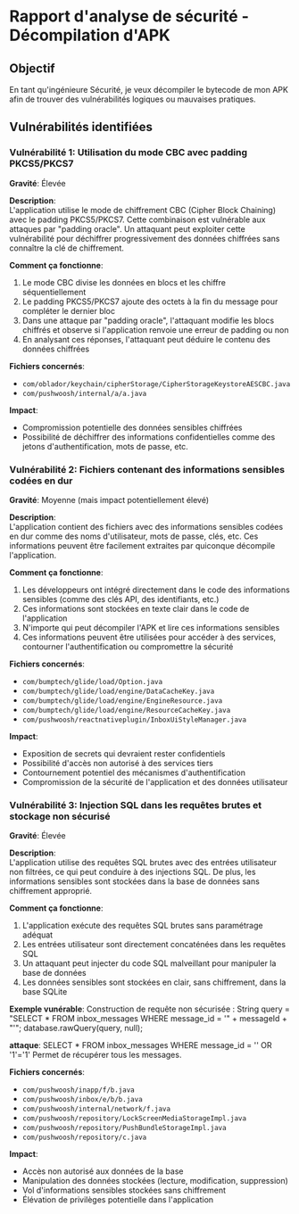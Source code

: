 # Rapport d'analyse de sécurité - Décompilation d'APK

## Objectif
En tant qu'ingénieure Sécurité, je veux décompiler le bytecode de mon APK afin de trouver des vulnérabilités logiques ou mauvaises pratiques.

## Vulnérabilités identifiées

### Vulnérabilité 1: Utilisation du mode CBC avec padding PKCS5/PKCS7
**Gravité**: Élevée

**Description**:  
L'application utilise le mode de chiffrement CBC (Cipher Block Chaining) avec le padding PKCS5/PKCS7. Cette combinaison est vulnérable aux attaques par "padding oracle". Un attaquant peut exploiter cette vulnérabilité pour déchiffrer progressivement des données chiffrées sans connaître la clé de chiffrement.

**Comment ça fonctionne**:
1. Le mode CBC divise les données en blocs et les chiffre séquentiellement
2. Le padding PKCS5/PKCS7 ajoute des octets à la fin du message pour compléter le dernier bloc
3. Dans une attaque par "padding oracle", l'attaquant modifie les blocs chiffrés et observe si l'application renvoie une erreur de padding ou non
4. En analysant ces réponses, l'attaquant peut déduire le contenu des données chiffrées

**Fichiers concernés**:
- `com/oblador/keychain/cipherStorage/CipherStorageKeystoreAESCBC.java`
- `com/pushwoosh/internal/a/a.java`

**Impact**:
- Compromission potentielle des données sensibles chiffrées
- Possibilité de déchiffrer des informations confidentielles comme des jetons d'authentification, mots de passe, etc.

### Vulnérabilité 2: Fichiers contenant des informations sensibles codées en dur
**Gravité**: Moyenne (mais impact potentiellement élevé)

**Description**:  
L'application contient des fichiers avec des informations sensibles codées en dur comme des noms d'utilisateur, mots de passe, clés, etc. Ces informations peuvent être facilement extraites par quiconque décompile l'application.

**Comment ça fonctionne**:
1. Les développeurs ont intégré directement dans le code des informations sensibles (comme des clés API, des identifiants, etc.)
2. Ces informations sont stockées en texte clair dans le code de l'application
3. N'importe qui peut décompiler l'APK et lire ces informations sensibles
4. Ces informations peuvent être utilisées pour accéder à des services, contourner l'authentification ou compromettre la sécurité

**Fichiers concernés**:
- `com/bumptech/glide/load/Option.java`
- `com/bumptech/glide/load/engine/DataCacheKey.java`
- `com/bumptech/glide/load/engine/EngineResource.java`
- `com/bumptech/glide/load/engine/ResourceCacheKey.java`
- `com/pushwoosh/reactnativeplugin/InboxUiStyleManager.java`

**Impact**:
- Exposition de secrets qui devraient rester confidentiels
- Possibilité d'accès non autorisé à des services tiers
- Contournement potentiel des mécanismes d'authentification
- Compromission de la sécurité de l'application et des données utilisateur

### Vulnérabilité 3: Injection SQL dans les requêtes brutes et stockage non sécurisé
**Gravité**: Élevée

**Description**:  
L'application utilise des requêtes SQL brutes avec des entrées utilisateur non filtrées, ce qui peut conduire à des injections SQL. De plus, les informations sensibles sont stockées dans la base de données sans chiffrement approprié.

**Comment ça fonctionne**:
1. L'application exécute des requêtes SQL brutes sans paramétrage adéquat
2. Les entrées utilisateur sont directement concaténées dans les requêtes SQL
3. Un attaquant peut injecter du code SQL malveillant pour manipuler la base de données
4. Les données sensibles sont stockées en clair, sans chiffrement, dans la base SQLite

**Exemple vunérable**:
 Construction de requête non sécurisée : 
String query = "SELECT * FROM inbox_messages WHERE message_id = '" + messageId + "'";
database.rawQuery(query, null);

**attaque**:
SELECT * FROM inbox_messages WHERE message_id = '' OR '1'='1'
Permet de récupérer tous les messages.

**Fichiers concernés**:
- `com/pushwoosh/inapp/f/b.java`
- `com/pushwoosh/inbox/e/b/b.java`
- `com/pushwoosh/internal/network/f.java`
- `com/pushwoosh/repository/LockScreenMediaStorageImpl.java`
- `com/pushwoosh/repository/PushBundleStorageImpl.java`
- `com/pushwoosh/repository/c.java`

**Impact**:
- Accès non autorisé aux données de la base
- Manipulation des données stockées (lecture, modification, suppression)
- Vol d'informations sensibles stockées sans chiffrement
- Élévation de privilèges potentielle dans l'application